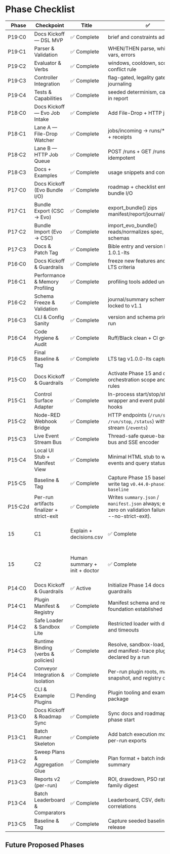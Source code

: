 # Phase Checklist

| Phase | Checkpoint | Title | ✅ | Summary |
|--------|-------------|-------|---|----------|
| P19·C0 | Docs Kickoff — DSL MVP | ✅ Complete | brief and constraints added |
| P19·C1 | Parser & Validation | ✅ Complete | WHEN/THEN parse, whitelist vars, errors |
| P19·C2 | Evaluator & Verbs | ✅ Complete | windows, cooldown, scope, conflict rule |
| P19·C3 | Controller Integration | ✅ Complete | flag-gated, legality gate, journaling |
| P19·C4 | Tests & Capabilities | ✅ Complete | seeded determinism, capabilities in report |
| P18·C0 | Docs Kickoff — Evo Job Intake | ✅ Complete | Add File-Drop + HTTP job specs |
| P18·C1 | Lane A — File-Drop Watcher | ✅ Complete | jobs/incoming → runs/*_results + receipts |
| P18·C2 | Lane B — HTTP Job Queue | ✅ Complete | POST /runs + GET /runs/{id}, idempotent |
| P18·C3 | Docs + Examples | ✅ Complete | usage snippets and config knobs |
| P17·C0 | Docs Kickoff (Evo Bundle I/O) | ✅ Complete | roadmap + checklist entries for bundle I/O |
| P17·C1 | Bundle Export (CSC → Evo) | ✅ Complete | export_bundle() zips manifest/report/journal/decisions |
| P17·C2 | Bundle Import (Evo → CSC) | ✅ Complete | import_evo_bundle() reads/normalizes spec, verifies schemas |
| P17·C3 | Docs & Patch Tag | ✅ Complete | Bible entry and version bump to 1.0.1-lts |
| P16·C0 | Docs Kickoff & Guardrails | ✅ Complete | freeze new features and define LTS criteria |
| P16·C1 | Performance & Memory Profiling | ✅ Complete | profiling tools added under tools/ |
| P16·C2 | Schema Freeze & Validation | ✅ Complete | journal/summary schemas locked to v1.1 |
| P16·C3 | CLI & Config Sanity | ✅ Complete | version and schema printed on run |
| P16·C4 | Code Hygiene & Audit | ✅ Complete | Ruff/Black clean + CI green |
| P16·C5 | Final Baseline & Tag | ✅ Complete | LTS tag v1.0.0-lts captured |
| P15·C0 | Docs Kickoff & Guardrails | ✅ Complete | Activate Phase 15 and define orchestration scope and safety rules |
| P15·C1 | Control Surface Adapter | ✅ Complete | In-process start/stop/status wrapper and event publishing hooks |
| P15·C2 | Node-RED Webhook Bridge | ✅ Complete | HTTP endpoints (`/run/start`, `/run/stop`, `/status`) with SSE stream (`/events`) |
| P15·C3 | Live Event Stream Bus | ✅ Complete | Thread-safe queue-based event bus and SSE encoder |
| P15·C4 | Local UI Stub + Manifest View | ✅ Complete | Minimal HTML stub to watch events and query status |
| P15·C5 | Baseline & Tag | ✅ Complete | Capture Phase 15 baseline and write tag `v0.44.0-phase15-baseline` |
| P15·C2d | Per-run artifacts finalizer + strict-exit | ✅ Complete | Writes `summary.json` / `manifest.json` always; exits non-zero on validation failure (unless --no-strict-exit). |
|   15  | C1         | Explain + decisions.csv | ✅ Complete | run --explain + decisions trace     |
|   15  | C2         | Human summary + init + doctor | ✅ Complete | summarize --human; init skeleton quick run |
| P14·C0 | Docs Kickoff & Guardrails | ✅ Active | Initialize Phase 14 docs and guardrails |
| P14·C1 | Plugin Manifest & Registry | ✅ Complete | Manifest schema and registry foundation established |
| P14·C2 | Safe Loader & Sandbox Lite | ✅ Complete | Restricted loader with deny-lists and timeouts |
| P14·C3 | Runtime Binding (verbs & policies) | ✅ Complete | Resolve, sandbox-load, register, and manifest-trace plugins declared by a run |
| P14·C4 | Conveyor Integration & Isolation | ✅ Complete | Per-run plugin roots, manifest snapshot, and registry cleanup |
| P14·C5 | CLI & Example Plugins | ☐ Pending | Plugin tooling and example package |
| P13·C0 | Docs Kickoff & Roadmap Sync | ✅ Complete | Sync docs and roadmap for new phase start |
| P13·C1 | Batch Runner Skeleton | ✅ Complete | Add batch execution mode with per-run exports |
| P13·C2 | Sweep Plans & Aggregation Glue | ✅ Complete | Plan format + batch index summary |
| P13·C3 | Reports v2 (per-run) | ✅ Complete | ROI, drawdown, PSO rate, by-family digest |
| P13·C4 | Batch Leaderboard & Comparators | ✅ Complete | Leaderboard, CSV, deltas, correlations |
| P13·C5 | Baseline & Tag | ✅ Complete | Capture seeded baseline and tag release |

## Future Proposed Phases
